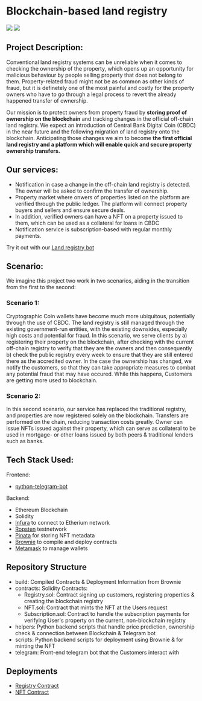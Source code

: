 # Blockchain-based land registry

<img src="https://img.shields.io/badge/Ethereum-20232A?style=for-the-badge&logo=ethereum&logoColor=white"> [<img src="https://img.shields.io/badge/Telegram-2CA5E0?style=for-the-badge&logo=telegram&logoColor=white">](https://t.me/LandReg_bot)

## Project Description:
Conventional land registry systems can be unreliable when it comes to checking the ownership of the property, which opens up an opportunity for malicious behaviour by people selling property that does not belong to them. Property-related fraud might not be as common as other kinds of fraud, but it is definetely one of the most painful and costly for the property owners who have to go through a legal process to revert the already happened transfer of ownership.  

Our mission is to protect owners from property fraud by **storing proof of ownership on the blockchain** and tracking changes in the official off-chain land registry. We expect an introduction of Central Bank Digital Coin (CBDC) in the near future and the following migration of land registry onto the blockchain. Anticipating those changes we aim to become **the first official land registry and a platform which will enable quick and secure property ownership transfers.**

## Our services:
* Notification in case a change in the off-chain land registry is detected. The owner will be asked to confirm the transfer of ownership. 
* Property market where onwers of properties listed on the platform are verified through the public ledger. The platform will connect property buyers and sellers and ensure secure deals.
* In addition, verified owners can have a NFT on a property issued to them, which can be used as a collateral for loans in CBDC
* Notification service is subscription-based with regular monthly payments.

Try it out with our [Land registry bot](https://t.me/LandReg_bot)

## Scenario:
We imagine this project two work in two scenarios, aiding in the transition from the first to the second: 

### Scenario 1: 
Cryptographic Coin wallets have become much more ubiquitous, potentially through the use of CBDC. The land registry is still managed through the existing government-run entities, with the existing downsides, especially high costs and potential for fraud. In this scenario, we serve clients by a) registering their property on the blockchain, after checking with the current off-chain registry to verify that they are the owners and then consequently b) check the public registry every week to ensure that they are still entered there as the accredited owner. In the case the ownership has changed, we notify the customers, so that they can take appropriate measures to combat any potential fraud that may have occured. While this happens, Customers are getting more used to blockchain.

### Scenario 2:
In this second scenario, our service has replaced the traditional registry, and properties are now registered solely on the blockchain. Transfers are performed on the chain, reducing transaction costs greatly. Owner can issue NFTs issued against their property, which can serve as collateral to be used in mortgage- or other loans issued by both peers & traditional lenders such as banks.

## Tech Stack Used:
Frontend:
* [python-telegram-bot](https://python-telegram-bot.readthedocs.io/en/stable/)

Backend:
* Ethereum Blockchain
* Solidity
* [Infura](https:https://infura.io) to connect to Etherium network
* [Ropsten](https://faucet.ropsten.be/) testnetwork
* [Pinata](https://app.pinata.cloud/) for storing NFT metadata
* [Brownie](https://eth-brownie.readthedocs.io/en/stable/toctree.html) to compile and deploy contracts
* [Metamask](https://metamask.io/index.html) to manage wallets

## Repository Structure
* build: Compiled Contracts & Deployment Information from Brownie
* contracts: Solidity Contracts: 
  * Registry.sol: Contract signing up customers, registering properties & creating the blockchain registry
  * NFT.sol: Contract that mints the NFT at the Users request
  * Subscription.sol: Contract to handle the subscription payments for verifying User's property on the current, non-blockchain registry
* helpers: Python backend scripts that handle price prediction, ownership check & connection between Blockchain & Telegram bot
* scripts: Python backend scripts for deployment using Brownie & for minting the NFT
* telegram: Front-end telegram bot that the Customers interact with

## Deployments
* [Registry Contract](https://ropsten.etherscan.io/address/0x645342aa53571abc47ea292cea3ad00c5439e69f)
* [NFT Contract](https://ropsten.etherscan.io/address/0x38d8a9E1CF52D881B533165C7A8B4360E76dA630)

